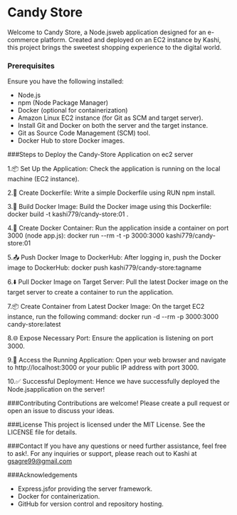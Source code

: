 # Candy Store

Welcome to Candy Store, a Node.jsweb application designed for an e-commerce platform. Created and deployed on an EC2 instance by Kashi, this project brings the sweetest shopping experience to the digital world.

### Prerequisites
Ensure you have the following installed:
- Node.js
- npm (Node Package Manager)
- Docker (optional for containerization)
- Amazon Linux EC2 instance (for Git as SCM and target server).
- Install Git and Docker on both the server and the target instance.
- Git as Source Code Management (SCM) tool.
- Docker Hub to store Docker images.


###Steps to Deploy the Candy-Store Application on ec2 server

1.📦 Set Up the Application:
Check the application is running on the local machine (EC2 instance).

2.📝 Create Dockerfile:
Write a simple Dockerfile using RUN npm install.

3.🔨 Build Docker Image:
Build the Docker image using this Dockerfile: docker build -t kashi779/candy-store:01 .

4.🚀 Create Docker Container:
Run the application inside a container on port 3000 (node app.js): docker run --rm -t -p 3000:3000 kashi779/candy-store:01

5.📤 Push Docker Image to DockerHub:
After logging in, push the Docker image to DockerHub: docker push kashi779/candy-store:tagname

6.⬇️ Pull Docker Image on Target Server:
Pull the latest Docker image on the target server to create a container to run the application.

7.📦 Create Container from Latest Docker Image:
On the target EC2 instance, run the following command: docker run -d --rm -p 3000:3000 candy-store:latest

8.🌐 Expose Necessary Port:
Ensure the application is listening on port 3000.

9.🔗 Access the Running Application:
Open your web browser and navigate to http://localhost:3000 or your public IP address with port 3000.

10.✅ Successful Deployment:
Hence we have successfully deployed the Node.jsapplication on the server!


###Contributing
Contributions are welcome! Please create a pull request or open an issue to discuss your ideas.

###License
This project is licensed under the MIT License. See the LICENSE file for details.

###Contact
If you have any questions or need further assistance, feel free to ask!. For any inquiries or support, 
please reach out to Kashi at gsagre99@gmail.com

###Acknowledgements
- Express.jsfor providing the server framework.
- Docker for containerization.
- GitHub for version control and repository hosting.







